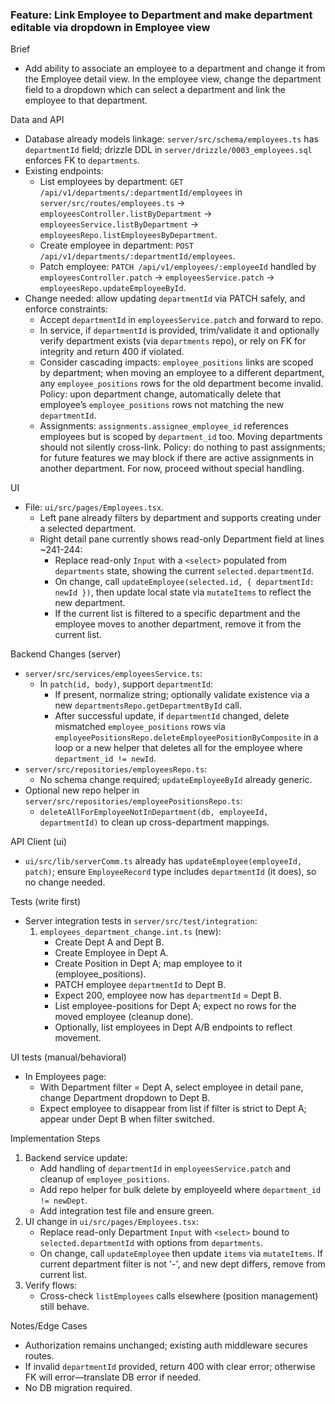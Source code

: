 ### Feature: Link Employee to Department and make department editable via dropdown in Employee view

Brief
- Add ability to associate an employee to a department and change it from the Employee detail view. In the employee view, change the department field to a dropdown which can select a department and link the employee to that department.

Data and API
- Database already models linkage: `server/src/schema/employees.ts` has `departmentId` field; drizzle DDL in `server/drizzle/0003_employees.sql` enforces FK to `departments`.
- Existing endpoints:
  - List employees by department: `GET /api/v1/departments/:departmentId/employees` in `server/src/routes/employees.ts` → `employeesController.listByDepartment` → `employeesService.listByDepartment` → `employeesRepo.listEmployeesByDepartment`.
  - Create employee in department: `POST /api/v1/departments/:departmentId/employees`.
  - Patch employee: `PATCH /api/v1/employees/:employeeId` handled by `employeesController.patch` → `employeesService.patch` → `employeesRepo.updateEmployeeById`.
- Change needed: allow updating `departmentId` via PATCH safely, and enforce constraints:
  - Accept `departmentId` in `employeesService.patch` and forward to repo.
  - In service, if `departmentId` is provided, trim/validate it and optionally verify department exists (via `departments` repo), or rely on FK for integrity and return 400 if violated.
  - Consider cascading impacts: `employee_positions` links are scoped by department; when moving an employee to a different department, any `employee_positions` rows for the old department become invalid. Policy: upon department change, automatically delete that employee’s `employee_positions` rows not matching the new `departmentId`.
  - Assignments: `assignments.assignee_employee_id` references employees but is scoped by `department_id` too. Moving departments should not silently cross-link. Policy: do nothing to past assignments; for future features we may block if there are active assignments in another department. For now, proceed without special handling.

UI
- File: `ui/src/pages/Employees.tsx`.
  - Left pane already filters by department and supports creating under a selected department.
  - Right detail pane currently shows read-only Department field at lines ~241-244:
    - Replace read-only `Input` with a `<select>` populated from `departments` state, showing the current `selected.departmentId`.
    - On change, call `updateEmployee(selected.id, { departmentId: newId })`, then update local state via `mutateItems` to reflect the new department.
    - If the current list is filtered to a specific department and the employee moves to another department, remove it from the current list.

Backend Changes (server)
- `server/src/services/employeesService.ts`:
  - In `patch(id, body)`, support `departmentId`:
    - If present, normalize string; optionally validate existence via a new `departmentsRepo.getDepartmentById` call.
    - After successful update, if `departmentId` changed, delete mismatched `employee_positions` rows via `employeePositionsRepo.deleteEmployeePositionByComposite` in a loop or a new helper that deletes all for the employee where `department_id != newId`.
- `server/src/repositories/employeesRepo.ts`:
  - No schema change required; `updateEmployeeById` already generic.
- Optional new repo helper in `server/src/repositories/employeePositionsRepo.ts`:
  - `deleteAllForEmployeeNotInDepartment(db, employeeId, departmentId)` to clean up cross-department mappings.

API Client (ui)
- `ui/src/lib/serverComm.ts` already has `updateEmployee(employeeId, patch)`; ensure `EmployeeRecord` type includes `departmentId` (it does), so no change needed.

Tests (write first)
- Server integration tests in `server/src/test/integration`:
  1) `employees_department_change.int.ts` (new):
     - Create Dept A and Dept B.
     - Create Employee in Dept A.
     - Create Position in Dept A; map employee to it (employee_positions).
     - PATCH employee `departmentId` to Dept B.
     - Expect 200, employee now has `departmentId` = Dept B.
     - List employee-positions for Dept A; expect no rows for the moved employee (cleanup done).
     - Optionally, list employees in Dept A/B endpoints to reflect movement.

UI tests (manual/behavioral)
- In Employees page:
  - With Department filter = Dept A, select employee in detail pane, change Department dropdown to Dept B.
  - Expect employee to disappear from list if filter is strict to Dept A; appear under Dept B when filter switched.

Implementation Steps
1) Backend service update:
   - Add handling of `departmentId` in `employeesService.patch` and cleanup of `employee_positions`.
   - Add repo helper for bulk delete by employeeId where `department_id != newDept`.
   - Add integration test file and ensure green.
2) UI change in `ui/src/pages/Employees.tsx`:
   - Replace read-only Department `Input` with `<select>` bound to `selected.departmentId` with options from `departments`.
   - On change, call `updateEmployee` then update `items` via `mutateItems`. If current department filter is not '-', and new dept differs, remove from current list.
3) Verify flows:
   - Cross-check `listEmployees` calls elsewhere (position management) still behave.

Notes/Edge Cases
- Authorization remains unchanged; existing auth middleware secures routes.
- If invalid `departmentId` provided, return 400 with clear error; otherwise FK will error—translate DB error if needed.
- No DB migration required.
